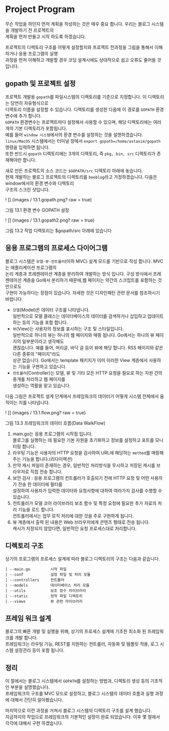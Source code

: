 # Project Program

무슨 작업을 하던지 먼저 계획을 작성하는 것은 매우 중요 합니다. 우리는 블로그 시스템을 개발하기 전 프로젝트의   
계획을 먼저 만들고 시작 하도록 하겠습니다. 

프로젝트의 디렉토리 구조를 어떻게 설정할지와 프로젝트 전과정을 그림을 통해서 이해하거나 응용 프로그램의 실행   
과정을 먼저 이해하고 개발할 경우 코딩 설계시에도 상대적으로 쉽고 오류도 줄어들 것입니다.


## gopath 및 프로젝트 설정
프로젝트 개발용  `gopath`를  파일시스템의 디렉토리를 기준으로 지정합니다. 이 디렉토리는 당연히 자유형식으로     
디렉토리 이름을 설정할 수 있습니다. 디렉토리를 생성한 다음에 이 경로를 `GOPATH` 환경변수에 추가 합니다.    
`GOPATH` 환경변수는 프로젝트마다 설정해서 사용할 수 있으며, 해당 디렉토리에는 여러개의 기본 디렉토리가 포함됩니다.    
예를 들어 `window 시스템`에서의  환경 변수를 설정하는 것을 설명하겠습니다.    
`linux/MacOS` 시스템에서는 터미널 창에서 `export gopath=/home/astaxie/gopath` 명령을 입력하면 됩니다.   
또한 반드시 `gopath` 디렉토리에는 3개의 디렉토리, 즉  `pkg, bin, src` 디렉토리가 존재해야만 합니다. 

새로 만든 프로젝트의 소스 코드는 `$GOPATH/src` 디렉토리 아래에 놓습니다.    
현재 개발하는 블로그 프로젝트의 디렉토리를 `beeblog`라고 가정하겠습니다. 다음은 window에서의 환경 변수와 디렉토리  
구조의 스크린 샷입니다.

! [] (images / 13.1.gopath.png? raw = true)

그림 13.1 환경 변수 GOPATH 설정

! [] (images / 13.1.gopath2.png? raw = true)

그림 13.2 작업 디렉토리는 $gopath/src 아래에 있습니다


## 응용 프로그램의 프로세스 다이어그램
블로그 시스템은 `모델-뷰-컨트롤러`(이하 MVC) 설계 모드를 기반으로 작성 합니다. MVC는 애플리케이션 프로그램의   
논리 계층과 프레젠테이션 계층을 분리하여 개발하는 방식 입니다. 
구성 방식에서 프레젠테이션 계층을  Go에서 분리하기 때문에,웹 페이지는 약간의 스크립트를 포함하는 것만으로도   
구현이 가능하다는 장점이 있습니다. 자세한 것은 디자인패턴 관련 문서를 참조하시기 바랍니다.

- `모델`(Model)은 데이터 구조를 나타냅니다.    
   일반적으로 모델 클래스는 데이터베이스의 데이터를 검색하거나 삽입하고 업데이트하는 등의 기능을 포함 합니다.
- `뷰`(View)는 사용자의 정보를 표시하는 구조 및 스타일입니다.   
   일반적으로 하나의 뷰는 하나의 웹 페이지와 매핑 됩니다. Go에서는 하나의 뷰 페이지의 일부분이라고 생각해도    
   괜찮습니다. 예를 들어, 머리글, 바닥 글 등이 뷰에 해당 합니다. RSS 페이지와 같은  다른 종류의 "페이지"라도    
   상관 없습니다. Go에서는 template 패키지가  이미 이러한 View 계층에서 사용하는 기능을 구현하고 있습니다.   
- `컨트롤러`(Controller)는 모델, 뷰 및 기타 모든 HTTP 요청을 필요로 하는 자원 간의 중개를 처리하고 웹 페이지를   
   생성하는 역활을 맡고 있습니다. 

다음 그림은 프로젝트 설계 단계에서 프레임워크의  데이터가 어떻게 시스템 전체에서 움직이는 지를 나타냅니다.   

! [] (images / 13.1.flow.png? raw = true)

그림 13.3 프레임워크의 데이터 흐름(Data WalkFlow)

1. main.go는 응용 프로그램의 시작점 입니다.    
   블로그를 실행하는 데 필요한 기본 자원을 초기화하고 정보를 설정하고 포트를 모니터링 합니다.   
2. 라우팅 기능은 사용자의 HTTP 요청을 검사하여 URL에 해당하는 `method`를 매핑해주는 기능을 합니다.(리다이렉션)   
3. 만약 캐시 파일이 존재하는 경우, 일반적인 처리방식을 무시하고 저장된 캐시를 브라우저로 직접 전송 합니다.    
4. 보안 검사 : 응용 프로그램의 컨트롤러가 호출되기 전에 HTTP 요청 및 어떤 사용자가 전송 한 데이터에  필터를   
   설정하여 사용자가 입력한 데이터와 요청사항에 대하여 여러가지 검사를 수행할 수 있습니다.   
5. 컨트롤러가 모델 코어 라이브러리 보조 함수 및 특정 요청에 필요한 추가 자료의 처리 기능을 로드 합니다.   
   컨트롤러에서는 업무 로직 처리에 대한 것을 주로 구현하게 됩니다.   
6. 뷰 계층에서 출력 된 내용은 Web 브라우저에게 콘텐츠 형태로 전송 됩니다.   
   캐시가 저장되지 않았다면, 일반적인 요청 프로세스대로 처리합니다.

## 디렉토리 구조
상기의  프로그램의 프로세스 설계에 따라 블로그 디렉토리의  구조는 다음과 같습니다. 
```
| --main.go         시작 파일
| --conf            설정 파일 및 처리 모듈
| --controllers     컨트롤러 
| --models          데이터베이스 처리 모듈
| --utils           보조 함수 라이브러리
| --static          정적 파일 디렉토리
| --views           뷰 관련 라이브러리
```

## 프레임 워크 설계
블로그의 빠른 개발 및 실행을 위해, 상기의  프로세스 설계에 기초한 최소화 된 프레임워크를 개발 합니다.  
프레임워크는 라우팅 기능, REST를 지원하는 컨트롤러, 자동화 및 템플릿 적용,  로그 시스템 설정관리 등이 포함 됩니다.  


## 정리
이 절에서는 블로그 시스템에서 `GOPATH`를  설정하는 방법과, 디렉토리 생성 등의 기초적인 부분을 설명했습니다.  
프레임워크의 구조를  MVC 모드로 설정하고, 블로그 시스템의 데이터 흐름과  실행 과정에 대해서 간단히 알아봤습니다.  

마지막으로 이런 과정을 거쳐서 블로그 시스템의  디렉토리 구조를 설계 했습니다.   
지금까지의 작업으로 프레임워크의 기본적인 설정이 완료 되었습니다. 이후 몇 절에서 각각에 대해서 구현 하겠습니다.
